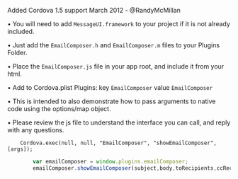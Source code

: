 Added Cordova 1.5 support March 2012 - @RandyMcMillan

• You will need to add `MessageUI.framework` to your project if it is not already included.

• Just add the `EmailComposer.h` and `EmailComposer.m`  files to your Plugins Folder.

• Place the `EmailComposer.js` file in your app root, and include it from your html.

• Add to Cordova.plist Plugins: key `EmailComposer` value `EmailComposer`

• This is intended to also demonstrate how to pass arguments to native code using the options/map object.

• Please review the js file to understand the interface you can call, and reply with any questions.

        Cordova.exec(null, null, "EmailComposer", "showEmailComposer", [args]);

```javascript
		var emailComposer = window.plugins.emailComposer;
		emailComposer.showEmailComposer(subject,body,toRecipients,ccRecipients,bccRecipients,bIsHTML);
```